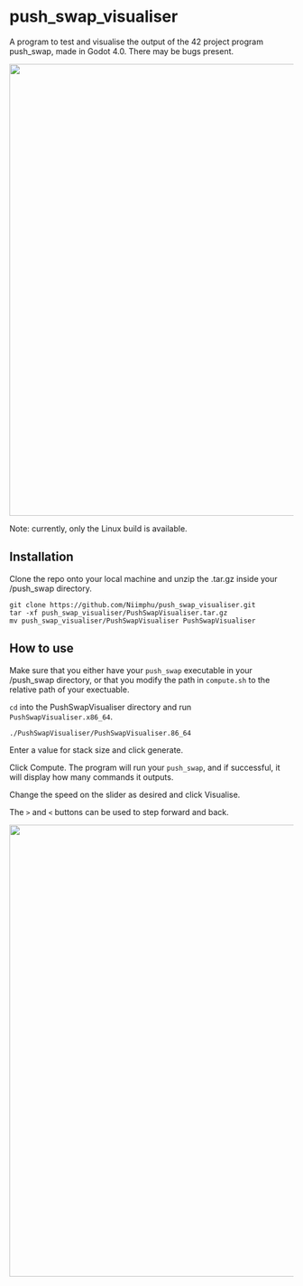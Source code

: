 # push_swap_visualiser
A program to test and visualise the output of the 42 project program push_swap, made in Godot 4.0. There may be bugs present.

<img src='https://github.com/Niimphu/push_swap_visualiser_src/blob/main/gifs/PSVbig.gif.gif' width='800'>

Note: currently, only the Linux build is available.

## Installation

Clone the repo onto your local machine and unzip the .tar.gz inside your /push_swap directory.

```
git clone https://github.com/Niimphu/push_swap_visualiser.git
tar -xf push_swap_visualiser/PushSwapVisualiser.tar.gz
mv push_swap_visualiser/PushSwapVisualiser PushSwapVisualiser
```

## How to use

Make sure that you either have your `push_swap` executable in your /push_swap directory, or that you modify the path in `compute.sh` to the relative path of your exectuable.

`cd` into the PushSwapVisualiser directory and run `PushSwapVisualiser.x86_64`.

```
./PushSwapVisualiser/PushSwapVisualiser.86_64
```

Enter a value for stack size and click generate.

Click Compute. The program will run your `push_swap`, and if successful, it will display how many commands it outputs.

Change the speed on the slider as desired and click Visualise.

The `>` and `<` buttons can be used to step forward and back.

<img src='https://github.com/Niimphu/push_swap_visualiser_src/blob/main/gifs/PSVhowto.gif.gif' width='800'>
